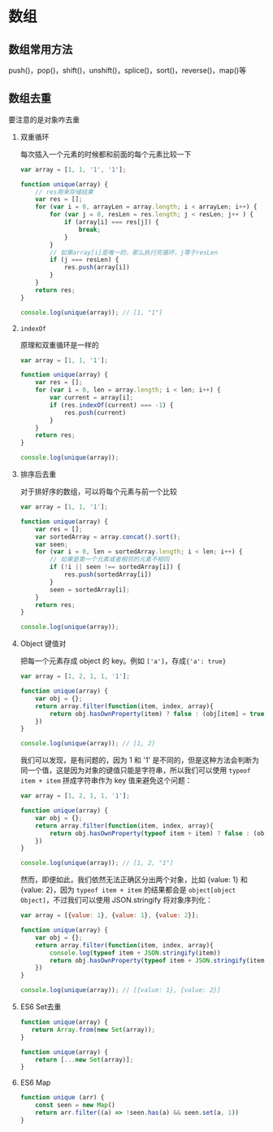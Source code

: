 # 数组

<!-- toc -->

## 数组常用方法

push()，pop()，shift()，unshift()，splice()，sort()，reverse()，map()等

## 数组去重

要注意的是对象咋去重

1. 双重循环

   每次插入一个元素的时候都和前面的每个元素比较一下

   ```js
   var array = [1, 1, '1', '1'];
   
   function unique(array) {
       // res用来存储结果
       var res = [];
       for (var i = 0, arrayLen = array.length; i < arrayLen; i++) {
           for (var j = 0, resLen = res.length; j < resLen; j++ ) {
               if (array[i] === res[j]) {
                   break;
               }
           }
           // 如果array[i]是唯一的，那么执行完循环，j等于resLen
           if (j === resLen) {
               res.push(array[i])
           }
       }
       return res;
   }
   
   console.log(unique(array)); // [1, "1"]
   ```

2. `indexOf`

   原理和双重循环是一样的

   ```js
   var array = [1, 1, '1'];
   
   function unique(array) {
       var res = [];
       for (var i = 0, len = array.length; i < len; i++) {
           var current = array[i];
           if (res.indexOf(current) === -1) {
               res.push(current)
           }
       }
       return res;
   }
   
   console.log(unique(array));
   ```

3. 排序后去重

   对于排好序的数组，可以将每个元素与前一个比较

   ```js
   var array = [1, 1, '1'];
   
   function unique(array) {
       var res = [];
       var sortedArray = array.concat().sort();
       var seen;
       for (var i = 0, len = sortedArray.length; i < len; i++) {
           // 如果是第一个元素或者相邻的元素不相同
           if (!i || seen !== sortedArray[i]) {
               res.push(sortedArray[i])
           }
           seen = sortedArray[i];
       }
       return res;
   }
   
   console.log(unique(array));
   ```

4. Object 键值对

   把每一个元素存成 object 的 key。例如 `['a']`，存成`{'a': true}`

   ```js
   var array = [1, 2, 1, 1, '1'];
   
   function unique(array) {
       var obj = {};
       return array.filter(function(item, index, array){
           return obj.hasOwnProperty(item) ? false : (obj[item] = true)
       })
   }
   
   console.log(unique(array)); // [1, 2]
   ```

   我们可以发现，是有问题的，因为 1 和 '1' 是不同的，但是这种方法会判断为同一个值，这是因为对象的键值只能是字符串，所以我们可以使用 `typeof item + item` 拼成字符串作为 key 值来避免这个问题：

   ```js
   var array = [1, 2, 1, 1, '1'];
   
   function unique(array) {
       var obj = {};
       return array.filter(function(item, index, array){
           return obj.hasOwnProperty(typeof item + item) ? false : (obj[typeof item + item] = true)
       })
   }
   
   console.log(unique(array)); // [1, 2, "1"]
   ```

   然而，即便如此，我们依然无法正确区分出两个对象，比如 {value: 1} 和 {value: 2}，因为 `typeof item + item` 的结果都会是 `object[object Object]`，不过我们可以使用 JSON.stringify 将对象序列化：

   ```js
   var array = [{value: 1}, {value: 1}, {value: 2}];
   
   function unique(array) {
       var obj = {};
       return array.filter(function(item, index, array){
           console.log(typeof item + JSON.stringify(item))
           return obj.hasOwnProperty(typeof item + JSON.stringify(item)) ? false : (obj[typeof item + JSON.stringify(item)] = true)
       })
   }
   
   console.log(unique(array)); // [{value: 1}, {value: 2}]
   ```

5. ES6 Set去重

   ```js
   function unique(array) {
      return Array.from(new Set(array));
   }
   ```

   ```js
   function unique(array) {
       return [...new Set(array)];
   }
   ```

6. ES6 Map

   ```js
   function unique (arr) {
       const seen = new Map()
       return arr.filter((a) => !seen.has(a) && seen.set(a, 1))
   }
   ```

   